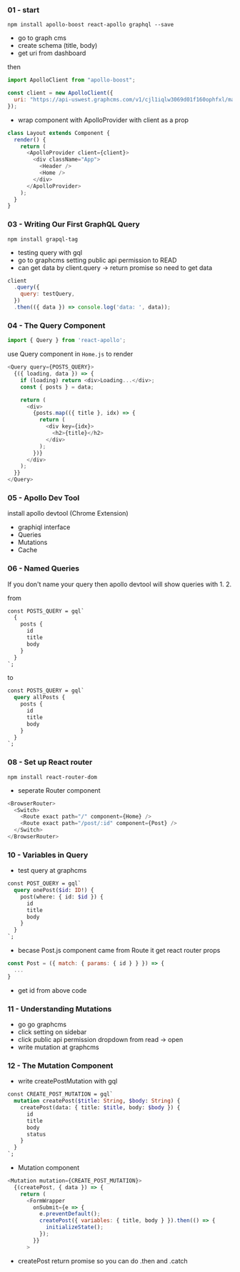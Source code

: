 ### 01 - start
```
npm install apollo-boost react-apollo graphql --save
```

- go to graph cms
- create schema (title, body)
- get uri from dashboard 

then 
```javascript
import ApolloClient from "apollo-boost";

const client = new ApolloClient({
  uri: "https://api-uswest.graphcms.com/v1/cjl1iqlw3069d01f160ophfxl/master"
});
```

- wrap component with ApolloProvider with client as a prop
```js
class Layout extends Component {
  render() {
    return (
      <ApolloProvider client={client}>
        <div className="App">
          <Header />
          <Home />
        </div>
      </ApolloProvider>
    );
  }
}
```

### 03 - Writing Our First GraphQL Query
```
npm install grapql-tag
```

- testing query with gql
- go to graphcms setting public api permission to READ
- can get data by client.query -> return promise so need to get data

```js
client
  .query({
    query: testQuery,
  })
  .then(({ data }) => console.log('data: ', data));
```

### 04 - The Query Component
```js
import { Query } from 'react-apollo';
```

use Query component in `Home.js` to render 

```js
<Query query={POSTS_QUERY}>
  {({ loading, data }) => {
    if (loading) return <div>Loading...</div>;
    const { posts } = data;

    return (
      <div>
        {posts.map(({ title }, idx) => {
          return (
            <div key={idx}>
              <h2>{title}</h2>
            </div>
          );
        })}
      </div>
    );
  }}
</Query>
```

### 05 - Apollo Dev Tool
install apollo devtool (Chrome Extension)
- graphiql interface
- Queries
- Mutations
- Cache

### 06 - Named Queries
If you don't name your query then 
apollo devtool will show queries with 1. 2.

from 

```graphql
const POSTS_QUERY = gql`
  {
    posts {
      id
      title
      body
    }
  }
`;
```

to 

```graphql
const POSTS_QUERY = gql`
  query allPosts {
    posts {
      id
      title
      body
    }
  }
`;
```


### 08 - Set up React router
```
npm install react-router-dom
```

- seperate Router component
```js
<BrowserRouter>
  <Switch>
    <Route exact path="/" component={Home} />
    <Route exact path="/post/:id" component={Post} />
  </Switch>
</BrowserRouter>
```

### 10 - Variables in Query
- test query at graphcms
```graphql
const POST_QUERY = gql`
  query onePost($id: ID!) {
    post(where: { id: $id }) {
      id
      title
      body
    }
  }
`;
```

- becase Post.js component came from Route 
it get react router props

```js
const Post = ({ match: { params: { id } } }) => {
  ...
}
```
- get id from above code

### 11 - Understanding Mutations
- go go graphcms
- click setting on sidebar
- click public api permission dropdown from read -> open
- write mutation at graphcms

### 12 - The Mutation Component
- write createPostMutation with gql
```graphql
const CREATE_POST_MUTATION = gql`
  mutation createPost($title: String, $body: String) {
    createPost(data: { title: $title, body: $body }) {
      id
      title
      body
      status
    }
  }
`;
```
- Mutation component 
```js
<Mutation mutation={CREATE_POST_MUTATION}>
  {(createPost, { data }) => {
    return (
      <FormWrapper
        onSubmit={e => {
          e.preventDefault();
          createPost({ variables: { title, body } }).then(() => {
            initializeState();
          });
        }}
      >
```
- createPost return promise so you can do .then and .catch